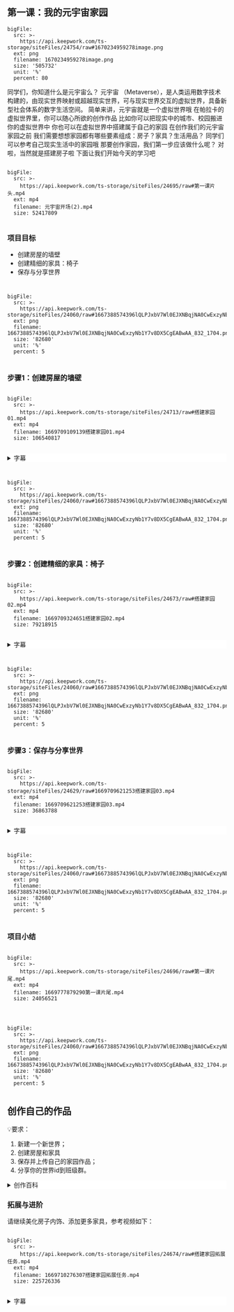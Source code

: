<script>  window.global.courseIdentity = 'yyz-03' </script>
<script src="https://qiniu-public.keepwork.com/videoProcessEvent.js"></script>

## 第一课：我的元宇宙家园


 
 
```@BigFile
bigFile:
  src: >-
    https://api.keepwork.com/ts-storage/siteFiles/24754/raw#1670234959278image.png
  ext: png
  filename: 1670234959278image.png
  size: '505732'
  unit: '%'
  percent: 80

```


 
同学们，你知道什么是元宇宙么？
元宇宙	（Metaverse），是人类运用数字技术构建的，由现实世界映射或超越现实世界，可与现实世界交互的虚拟世界，具备新型社会体系的数字生活空间。
简单来讲，元宇宙就是一个虚拟世界哦
在帕拉卡的虚拟世界里，你可以随心所欲的创作作品
比如你可以把现实中的城市、校园搬进你的虚拟世界中
你也可以在虚拟世界中搭建属于自己的家园
在创作我们的元宇宙家园之前
我们需要想想家园都有哪些要素组成：房子？家具？生活用品？
同学们可以参考自己现实生活中的家园哦
那要创作家园，我们第一步应该做什么呢？
对啦，当然就是搭建房子啦
下面让我们开始今天的学习吧

```@BigFile

bigFile:
  src: >-
    https://api.keepwork.com/ts-storage/siteFiles/24695/raw#第一课片头.mp4
  ext: mp4
  filename: 元宇宙开场(2).mp4
  size: 52417809
          
```

### 项目目标
  - 创建房屋的墙壁
  - 创建精细的家具：椅子
  - 保存与分享世界

<div style="text-align:center;margin:40px">
</div>

```@BigFile
bigFile:
  src: >-
    https://api.keepwork.com/ts-storage/siteFiles/24060/raw#1667388574396lQLPJxbV7Wl0EJXNBqjNA0CwExzyNb1Y7v8DX5CgEABwAA_832_1704.png
  ext: png
  filename: 1667388574396lQLPJxbV7Wl0EJXNBqjNA0CwExzyNb1Y7v8DX5CgEABwAA_832_1704.png
  size: '82680'
  unit: '%'
  percent: 5

```

<div style="text-align:center;margin:40px">
</div>

### 步骤1：创建房屋的墙壁
  
```@BigFile

bigFile:
  src: >-
    https://api.keepwork.com/ts-storage/siteFiles/24713/raw#搭建家园01.mp4
  ext: mp4
  filename: 1669709109139搭建家园01.mp4
  size: 106540817
          
```
<details style="background-color:white">
  
  <summary>字幕</summary><p>

下面我们学习如何搭建一面墙
我们点击鼠标左键，可以删除场景中的方块
那么如何创造方块呢？
点击E键打开工具栏，里边有很多分类
我们随便选择一个方块
我们看人物手中和下方就出现了这个方块
我们也可以选择多个方块
当选中一个方块后，按鼠标右键点击场景
就可以在场景中放置相应的方块了
注意，不同于二维平面，这是一个三维的世界
每个方块都有六个面
你可以在六个面上都放置方块
点击上面可以在上方创建，点击侧面则在侧面创建
下面我们来搭建墙面的地基
按住shift+鼠标右键可以连接两侧的方块
按住Ctrl键并点击，可以批量选择
我们可以拉伸选择的方块
Ctrl+Z可以撤销之前的操作，Ctrl+Y可以复原撤销的操作
这样，屋子的一面墙就搭建好了
关于如何创建和删除方块你学会了吗？快去试试吧

</p></details>


<div style="text-align:center;margin:40px">
</div>

 
```@BigFile
bigFile:
  src: >-
    https://api.keepwork.com/ts-storage/siteFiles/24060/raw#1667388574396lQLPJxbV7Wl0EJXNBqjNA0CwExzyNb1Y7v8DX5CgEABwAA_832_1704.png
  ext: png
  filename: 1667388574396lQLPJxbV7Wl0EJXNBqjNA0CwExzyNb1Y7v8DX5CgEABwAA_832_1704.png
  size: '82680'
  unit: '%'
  percent: 5

```

<div style="text-align:center;margin:40px">
</div>


### 步骤2：创建精细的家具：椅子

```@BigFile

bigFile:
  src: >-
    https://api.keepwork.com/ts-storage/siteFiles/24673/raw#搭建家园02.mp4
  ext: mp4
  filename: 1669709324651搭建家园02.mp4
  size: 79218915
          
```

<details style="background-color:white">
  <summary>字幕</summary><p>

下面我们用彩色方块搭建一把椅子
点击E键，在电影分类下选择彩色方块
选择一个颜色
下面我们开始搭建一把椅子
这样椅子的模型就搭建好了
接着我们按住Ctrl键，鼠标左键选择椅子模型
可以看到我们全选了整个椅子模型
在弹出的属性框中选择保存
选择保存为bmax模型
我们给模型起个名字，比如：chair
点击确定，可以看到模型已经在我们手中了
右键就可以摆放出来了
右键点击模型
拖动小方框可以调整模型的大小
拖动蓝色圆环可以调整模型的方向
点击删除可以删除模型
这样一把椅子就做好啦
关于如何搭建一把椅子你学会了么？快去试试吧
</p></details>

<div style="text-align:center;margin:40px">
</div>

 
```@BigFile
bigFile:
  src: >-
    https://api.keepwork.com/ts-storage/siteFiles/24060/raw#1667388574396lQLPJxbV7Wl0EJXNBqjNA0CwExzyNb1Y7v8DX5CgEABwAA_832_1704.png
  ext: png
  filename: 1667388574396lQLPJxbV7Wl0EJXNBqjNA0CwExzyNb1Y7v8DX5CgEABwAA_832_1704.png
  size: '82680'
  unit: '%'
  percent: 5

```

<div style="text-align:center;margin:40px">
</div>


### 步骤3：保存与分享世界

```@BigFile

bigFile:
  src: >-
    https://api.keepwork.com/ts-storage/siteFiles/24629/raw#1669709621253搭建家园03.mp4
  ext: mp4
  filename: 1669709621253搭建家园03.mp4
  size: 36863788
          
```

<details style="background-color:white">
  <summary>字幕</summary><p>

经过前面两节课的学习
相信同学们已经掌握了如何搭建一间小屋
下面我们开始自由创作自己的作品
本节课的作品要求如下
第一，我们需要新建一个世界
第二，我们要在这个世界中搭建自己的元宇宙家园
第三，我们需要把作品保存并上传
第四，我们需要把自己的作品id分享到班级群
我们点击这个按钮
然后点击 创建世界
我们给世界起一个名字，比如：我的元宇宙家园
然后选择初始地形，这里我们只选择超平坦就可以了
然后点击创建新世界
可以看到我们来到了一个超平坦的世界
我们需要在这里搭建我们的元宇宙家园
这里是老师提前搭建好的一个小屋
同学们要利用所学知识在自己的世界中搭建一间小屋哦
当我们在创作作品的时候
一定要记得及时保存并上传作品哦
那么我们如何保存并上传作品呢
我们可以点击右上角的提交作业按钮
这里是作品名称，你可以修改作品的名称
这里可以输入我们作品的描述
比如：这是我的第一个元宇宙作品...
这里显示的是我们作品的封面
如果图片不满意，可以重新截图
修改完毕，我们点击保存并提交
这时候我们可以看到数据正在上传当中
数据上传成功，可以看到这里有一串数字
这串数字就是你的作品id
我们把这串数字分享到班级群里即可
这样我们这节课的作业就提交完毕啦
如果你想重新查看课程内容，可以点击这个查看课程按钮哦
好啦，关于如何保存并分享作品你学会了吗？快去试试吧

</p></details>

 
<div style="text-align:center;margin:40px">
</div>

 
```@BigFile
bigFile:
  src: >-
    https://api.keepwork.com/ts-storage/siteFiles/24060/raw#1667388574396lQLPJxbV7Wl0EJXNBqjNA0CwExzyNb1Y7v8DX5CgEABwAA_832_1704.png
  ext: png
  filename: 1667388574396lQLPJxbV7Wl0EJXNBqjNA0CwExzyNb1Y7v8DX5CgEABwAA_832_1704.png
  size: '82680'
  unit: '%'
  percent: 5

```

<div style="text-align:center;margin:40px">
</div>


### 项目小结
```@BigFile

bigFile:
  src: >-
    https://api.keepwork.com/ts-storage/siteFiles/24696/raw#第一课片尾.mp4
  ext: mp4
  filename: 1669777879290第一课片尾.mp4
  size: 24056521
          
```

<div style="text-align:center;margin:40px">
</div>

```@BigFile
bigFile:
  src: >-
    https://api.keepwork.com/ts-storage/siteFiles/24060/raw#1667388574396lQLPJxbV7Wl0EJXNBqjNA0CwExzyNb1Y7v8DX5CgEABwAA_832_1704.png
  ext: png
  filename: 1667388574396lQLPJxbV7Wl0EJXNBqjNA0CwExzyNb1Y7v8DX5CgEABwAA_832_1704.png
  size: '82680'
  unit: '%'
  percent: 5

```

<div style="text-align:center;margin:40px">
</div>

## 创作自己的作品
  
💡要求：
1. 新建一个新世界；
2. 创建房屋和家具
3. 保存并上传自己的家园作品；
4. 分享你的世界id到班级群。


<details style="background-color:white">
  <summary>创作百科</summary><p>
  
#### 什么是BMax模型
  
BMax是 `block max / block model` 的简称，意思是`方块模型`。它能帮助我们用方块创建出更精致的静态或动画模型。要想让自己的Paracraft世界更丰富，BMax模型是必不可少的。创造BMax的过程是非常简单的。我们只需要：
1. 用方块搭建出我们想要的模型形状
2. 将所有方块保存为BMax文件。
 

</p></details>

### 拓展与进阶

请继续美化房子内饰、添加更多家具，参考视频如下：
  
```@BigFile

bigFile:
  src: >-
    https://api.keepwork.com/ts-storage/siteFiles/24674/raw#搭建家园拓展任务.mp4
  ext: mp4
  filename: 1669710276307搭建家园拓展任务.mp4
  size: 225726336
          
```
 <details style="background-color:white">
  <summary>字幕</summary><p>

经过前面课程的学习
相信同学们已经掌握如何搭建一间小屋啦
这里老师给大家展示一位同学的作品
可以看到，这位同学把房屋建在一片雪地里
我们把环境改成黑夜看看
哇，屋里面亮起来了
我们走进去看看
这里是沙发
还有茶几
后面是冰箱吧，我们打开看看
哇，里面居然有牛奶、鸡腿！
这边应该是厨房了
哇，这个水龙头居然真的会流水出来，太神奇了
咦，这里面还有一间小房间，我们走进去看看
这里应该是主人房了，布置得真好看
后面这里应该是卫生间吧
嗯，整体看来很不错哦
模型搭建都很精致
好啦，同学们，你们也要加油啊
赶紧动手搭建一间属于你自己的小屋吧

</p></details>

</p></details>
<div style="text-align:center;margin:70px">
  

   
</div>
